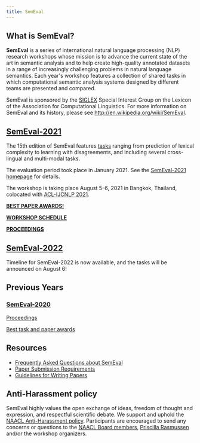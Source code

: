 ```yaml
---
title: SemEval
---
```


## What is SemEval?

__SemEval__ is a series of international natural language processing (NLP) research workshops whose mission is to advance the current state of the art in semantic analysis and to help create high-quality annotated datasets in a range of increasingly challenging problems in natural language semantics. 
Each year's workshop features a collection of shared tasks in which computational semantic analysis systems designed by different teams are presented and compared.

SemEval is sponsored by the [SIGLEX](http://alt.qcri.org/siglex/) Special Interest Group on the Lexicon of the Association for Computational Linguistics.
For more information on SemEval and its history, please see
<http://en.wikipedia.org/wiki/SemEval>.

## [SemEval-2021](https://semeval.github.io/SemEval2021/)

The 15th edition of SemEval features [tasks](https://semeval.github.io/SemEval2021/tasks.html) ranging from prediction of lexical complexity to learning with disagreements, and including several cross-lingual and multi-modal tasks.

The evaluation period took place in January 2021. See the [SemEval-2021 homepage](https://semeval.github.io/SemEval2021/) for details.

The workshop is taking place August 5–6, 2021 in Bangkok, Thailand, colocated with [ACL-IJCNLP 2021](https://2021.aclweb.org/).

[__BEST PAPER AWARDS!__](https://SemEval2021/awards)

[__WORKSHOP SCHEDULE__](https://semeval.github.io/semeval2021-sched.html)

[__PROCEEDINGS__](https://aclanthology.org/volumes/2021.semeval-1/)

## [SemEval-2022](https://semeval.github.io/SemEval2022/)

Timeline for SemEval-2022 is now available, and the tasks will be announced on August 6!

## Previous Years

### [SemEval-2020](http://alt.qcri.org/semeval2020/)

[Proceedings](https://aclanthology.org/volumes/2020.semeval-1/)

[Best task and paper awards](https://semeval.github.io/semeval2020-awards.html)



## Resources

- [Frequently Asked Questions about SemEval](/faq.html)
- [Paper Submission Requirements](/paper-requirements.html)
- [Guidelines for Writing Papers](/system-paper-template.html)

## Anti-Harassment policy

SemEval highly values the open exchange of ideas, freedom of thought and expression, and respectful scientific debate. We support and uphold the [NAACL Anti-Harassment policy](http://naacl.org/policies/anti-harassment.html). Participants are encouraged to send any concerns or questions to the [NAACL Board members](http://naacl.org/officers/), [Priscilla Rasmussen](mailto:acl@aclweb.org) and/or the workshop organizers.
 
